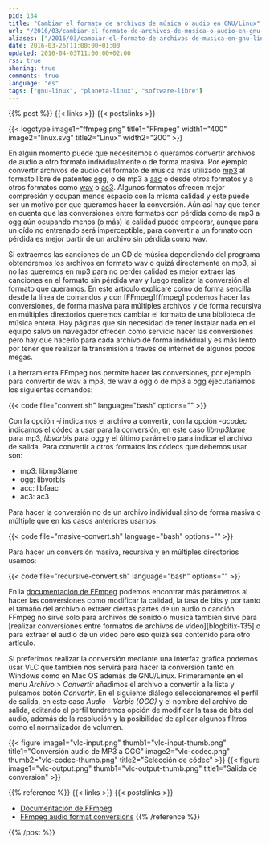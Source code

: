 ```yaml
---
pid: 134
title: "Cambiar el formato de archivos de música o audio en GNU/Linux"
url: "/2016/03/cambiar-el-formato-de-archivos-de-musica-o-audio-en-gnu-linux/"
aliases: ["/2016/03/cambiar-el-formato-de-archivos-de-musica-en-gnu-linux/"]
date: 2016-03-26T11:00:00+01:00
updated: 2016-04-03T11:00:00+02:00
rss: true
sharing: true
comments: true
language: "es"
tags: ["gnu-linux", "planeta-linux", "software-libre"]
---
```


{{% post %}}
{{< links >}}
{{< postslinks >}}

{{< logotype image1="ffmpeg.png" title1="FFmpeg" width1="400" image2="linux.svg" title2="Linux" width2="200" >}}

En algún momento puede que necesitemos o queramos convertir archivos de audio a otro formato individualmente o de forma masiva. Por ejemplo convertir archivos de audio del formato de música más utilizado [mp3](https://es.wikipedia.org/wiki/MP3) al formato libre de patentes [ogg](https://es.wikipedia.org/wiki/Ogg), o de mp3 a [aac](https://es.wikipedia.org/wiki/Advanced_Audio_Coding) o desde otros formatos y a otros formatos como [wav](https://es.wikipedia.org/wiki/Waveform_Audio_Format) o [ac3](https://es.wikipedia.org/wiki/Dolby_Digital_%28AC-3%29). Algunos formatos ofrecen mejor compresión y ocupan menos espacio con la misma calidad y este puede ser un motivo por que queramos hacer la conversión. Aún así hay que tener en cuenta que las conversiones entre formatos con pérdida como de mp3 a ogg aún ocupando menos (o más) la calidad puede empeorar, aunque para un oído no entrenado será imperceptible, para convertir a un formato con pérdida es mejor partir de un archivo sin pérdida como wav.

Si extraemos las canciones de un CD de música dependiendo del programa obtendremos los archivos en formato wav o quizá directamente en mp3, si no las queremos en mp3 para no perder calidad es mejor extraer las canciones en el formato sin pérdida wav y luego realizar la conversión al formato que queramos. En este artículo explicaré como de forma sencilla desde la línea de comandos y con [FFmpeg][ffmpeg] podemos hacer las conversiones, de forma masiva para múltiples archivos y de forma recursiva en múltiples directorios queremos cambiar el formato de una biblioteca de música entera. Hay páginas que sin necesidad de tener instalar nada en el equipo salvo un navegador ofrecen como servicio hacer las conversiones pero hay que hacerlo para cada archivo de forma individual y es más lento por tener que realizar la transmisión a través de internet de algunos pocos megas.

La herramienta FFmpeg nos permite hacer las conversiones, por ejemplo para convertir de wav a mp3, de wav a ogg o de mp3 a ogg ejecutaríamos los siguientes comandos:

{{< code file="convert.sh" language="bash" options="" >}}

Con la opción _-i_ indicamos el archivo a convertir, con la opción _-acodec_ indicamos el códec a usar para la conversión, en este caso _libmp3lame_ para mp3, _libvorbis_ para ogg y el último parámetro para indicar el archivo de salida. Para convertir a otros formatos los códecs que debemos usar son:

* mp3: libmp3lame
* ogg: libvorbis
* acc: libfaac
* ac3: ac3

Para hacer la conversión no de un archivo individual sino de forma masiva o múltiple que en los casos anteriores usamos:

{{< code file="masive-convert.sh" language="bash" options="" >}}

Para hacer un conversión masiva, recursiva y en múltiples directorios usamos:

{{< code file="recursive-convert.sh" language="bash" options="" >}}

En la [documentación de FFmpeg](https://trac.ffmpeg.org/wiki) podemos encontrar más parámetros al hacer las conversiones como modificar la calidad, la tasa de bits y por tanto el tamaño del archivo o extraer ciertas partes de un audio o canción. FFmpeg no sirve solo para archivos de sonido o música también sirve para [realizar conversiones entre formatos de archivos de vídeo][blogbitix-135] o para extraer el audio de un vídeo pero eso quizá sea contenido para otro artículo.

Si preferimos realizar la conversión mediante una interfaz gráfica podemos usar VLC que también nos servirá para hacer la conversión tanto en Windows como en Mac OS además de GNU/Linux. Primeramente en el menu _Archivo_ _>_ _Convertir_ añadimos el archivo a convertir a la lista y pulsamos botón _Convertir_. En el siguiente diálogo seleccionaremos el perfil de salida, en este caso _Audio - Vorbis (OGG)_ y el nombre del archivo de salida, editando el perfil tendremos opción de modificar la tasa de bits del audio, además de la resolución y la posibilidad de aplicar algunos filtros como el normalizador de volumen.

<div class="media">
    {{< figure
        image1="vlc-input.png" thumb1="vlc-input-thumb.png" title1="Conversión audio de MP3 a OGG"
        image2="vlc-codec.png" thumb2="vlc-codec-thumb.png" title2="Selección de códec" >}}
    {{< figure
        image1="vlc-output.png" thumb1="vlc-output-thumb.png" title1="Salida de conversión" >}}
</div>

{{% reference %}}
{{< links >}}
{{< postslinks >}}
* [Documentación de FFmpeg](https://trac.ffmpeg.org/wiki)
* [FFmpeg audio format conversions](http://linuxconfig.org/ffmpeg-audio-format-conversions)
{{% /reference %}}

{{% /post %}}
